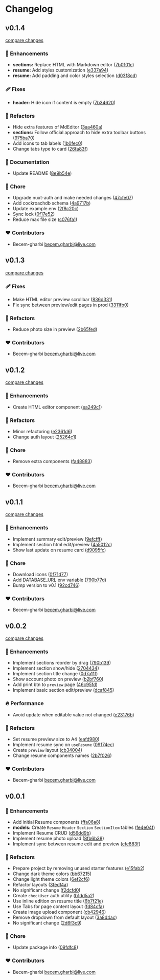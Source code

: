# Changelog


## v0.1.4

[compare changes](https://github.com/becem-gharbi/resume-builder/compare/v0.1.3...v0.1.4)

### 🚀 Enhancements

- **sections:** Replace HTML with Markdown editor ([7b0101c](https://github.com/becem-gharbi/resume-builder/commit/7b0101c))
- **resume:** Add styles customization ([e337a94](https://github.com/becem-gharbi/resume-builder/commit/e337a94))
- **resume:** Add padding and color styles selection ([d03f8cd](https://github.com/becem-gharbi/resume-builder/commit/d03f8cd))

### 🩹 Fixes

- **header:** Hide icon if content is empty ([7b34620](https://github.com/becem-gharbi/resume-builder/commit/7b34620))

### 💅 Refactors

- Hide extra features of MdEditor ([3aa460a](https://github.com/becem-gharbi/resume-builder/commit/3aa460a))
- **sections:** Follow official approach to hide extra toolbar buttons ([975ba70](https://github.com/becem-gharbi/resume-builder/commit/975ba70))
- Add icons to tab labels ([1b0fec0](https://github.com/becem-gharbi/resume-builder/commit/1b0fec0))
- Change tabs type to card ([26fa83f](https://github.com/becem-gharbi/resume-builder/commit/26fa83f))

### 📖 Documentation

- Update README ([8e9b54e](https://github.com/becem-gharbi/resume-builder/commit/8e9b54e))

### 🏡 Chore

- Upgrade nuxt-auth and make needed changes ([47cfe07](https://github.com/becem-gharbi/resume-builder/commit/47cfe07))
- Add cockroachdb schema ([4a9717b](https://github.com/becem-gharbi/resume-builder/commit/4a9717b))
- Update example.env ([2f8c20c](https://github.com/becem-gharbi/resume-builder/commit/2f8c20c))
- Sync lock ([0f17e52](https://github.com/becem-gharbi/resume-builder/commit/0f17e52))
- Reduce max file size ([c076fa1](https://github.com/becem-gharbi/resume-builder/commit/c076fa1))

### ❤️ Contributors

- Becem-gharbi <becem.gharbi@live.com>

## v0.1.3

[compare changes](https://github.com/becem-gharbi/resume-builder/compare/v0.1.2...v0.1.3)

### 🩹 Fixes

- Make HTML editor preview scrollbar ([836d331](https://github.com/becem-gharbi/resume-builder/commit/836d331))
- Fix sync between preview/edit pages in prod ([3311fb0](https://github.com/becem-gharbi/resume-builder/commit/3311fb0))

### 💅 Refactors

- Reduce photo size in preview ([2b65fed](https://github.com/becem-gharbi/resume-builder/commit/2b65fed))

### ❤️ Contributors

- Becem-gharbi <becem.gharbi@live.com>

## v0.1.2

[compare changes](https://github.com/becem-gharbi/resume-builder/compare/v0.1.1...v0.1.2)

### 🚀 Enhancements

- Create HTML editor component ([ea249c1](https://github.com/becem-gharbi/resume-builder/commit/ea249c1))

### 💅 Refactors

- Minor refactoring ([e2361d6](https://github.com/becem-gharbi/resume-builder/commit/e2361d6))
- Change auth layout ([25264c1](https://github.com/becem-gharbi/resume-builder/commit/25264c1))

### 🏡 Chore

- Remove extra components ([fa48883](https://github.com/becem-gharbi/resume-builder/commit/fa48883))

### ❤️ Contributors

- Becem-gharbi <becem.gharbi@live.com>

## v0.1.1

[compare changes](https://github.com/becem-gharbi/resume-builder/compare/v0.0.2...v0.1.1)

### 🚀 Enhancements

- Implement summary edit/preview ([9efcfff](https://github.com/becem-gharbi/resume-builder/commit/9efcfff))
- Implement section html edit/preview ([4a5012c](https://github.com/becem-gharbi/resume-builder/commit/4a5012c))
- Show last update on resume card ([d9095fc](https://github.com/becem-gharbi/resume-builder/commit/d9095fc))

### 🏡 Chore

- Download icons ([0f71d77](https://github.com/becem-gharbi/resume-builder/commit/0f71d77))
- Add DATABASE_URL env variable ([790b77d](https://github.com/becem-gharbi/resume-builder/commit/790b77d))
- Bump version to v0.1 ([92cd746](https://github.com/becem-gharbi/resume-builder/commit/92cd746))

### ❤️ Contributors

- Becem-gharbi <becem.gharbi@live.com>

## v0.0.2

[compare changes](https://github.com/becem-gharbi/resume-builder/compare/v0.0.1...v0.0.2)

### 🚀 Enhancements

- Implement sections reorder by drag ([790b139](https://github.com/becem-gharbi/resume-builder/commit/790b139))
- Implement section show/hide ([2704434](https://github.com/becem-gharbi/resume-builder/commit/2704434))
- Implement section title change ([0d7a11f](https://github.com/becem-gharbi/resume-builder/commit/0d7a11f))
- Show account photo on preview ([b2bf760](https://github.com/becem-gharbi/resume-builder/commit/b2bf760))
- Add print btn to `preview` page ([46c95fd](https://github.com/becem-gharbi/resume-builder/commit/46c95fd))
- Implement basic section edit/preview ([dcaf845](https://github.com/becem-gharbi/resume-builder/commit/dcaf845))

### 🔥 Performance

- Avoid update when editable value not changed ([e23176b](https://github.com/becem-gharbi/resume-builder/commit/e23176b))

### 💅 Refactors

- Set resume preview size to A4 ([eafd980](https://github.com/becem-gharbi/resume-builder/commit/eafd980))
- Implement resume sync on `useResume` ([09174ec](https://github.com/becem-gharbi/resume-builder/commit/09174ec))
- Create `preview` layout ([cb34004](https://github.com/becem-gharbi/resume-builder/commit/cb34004))
- Change resume components names ([2b7f026](https://github.com/becem-gharbi/resume-builder/commit/2b7f026))

### ❤️ Contributors

- Becem-gharbi <becem.gharbi@live.com>

## v0.0.1


### 🚀 Enhancements

- Add initial Resume components ([ffa06a8](https://github.com/becem-gharbi/resume-builder/commit/ffa06a8))
- **models:** Create `Resume` `Header` `Section` `SectionItem` tables ([fe4e04f](https://github.com/becem-gharbi/resume-builder/commit/fe4e04f))
- Implement Resume CRUD ([d56dd9b](https://github.com/becem-gharbi/resume-builder/commit/d56dd9b))
- Implement resume photo upload ([8fb6b38](https://github.com/becem-gharbi/resume-builder/commit/8fb6b38))
- Implement sync between resume edit and preview ([cfe883f](https://github.com/becem-gharbi/resume-builder/commit/cfe883f))

### 💅 Refactors

- Prepare project by removing unused starter features ([e15fab2](https://github.com/becem-gharbi/resume-builder/commit/e15fab2))
- Change dark theme colors ([bb67215](https://github.com/becem-gharbi/resume-builder/commit/bb67215))
- Change light theme colors ([6ef2cf6](https://github.com/becem-gharbi/resume-builder/commit/6ef2cf6))
- Refactor layouts ([3fedf4a](https://github.com/becem-gharbi/resume-builder/commit/3fedf4a))
- No significant change ([f2dcfd0](https://github.com/becem-gharbi/resume-builder/commit/f2dcfd0))
- Create `checkUser` auth utility ([b1dd5a2](https://github.com/becem-gharbi/resume-builder/commit/b1dd5a2))
- Use inline edition on resume title ([6b7f21e](https://github.com/becem-gharbi/resume-builder/commit/6b7f21e))
- Use Tabs for page content layout ([fd84cfa](https://github.com/becem-gharbi/resume-builder/commit/fd84cfa))
- Create image upload component ([cb42946](https://github.com/becem-gharbi/resume-builder/commit/cb42946))
- Remove dropdown from default layout ([3a8d4ac](https://github.com/becem-gharbi/resume-builder/commit/3a8d4ac))
- No significant change ([2d6f3c9](https://github.com/becem-gharbi/resume-builder/commit/2d6f3c9))

### 🏡 Chore

- Update package info ([09fdfc8](https://github.com/becem-gharbi/resume-builder/commit/09fdfc8))

### ❤️ Contributors

- Becem-gharbi <becem.gharbi@live.com>

